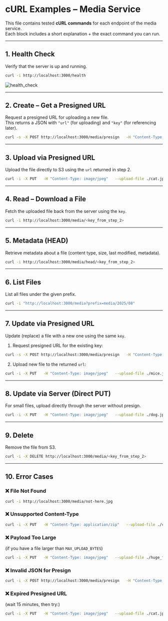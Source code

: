 # cURL Examples – Media Service

This file contains tested **cURL commands** for each endpoint of the media service.  
Each block includes a short explanation + the exact command you can run.

---

## 1. Health Check
Verify that the server is up and running.

```bash
curl -i http://localhost:3000/health
```

![health_check](https://github.com/user-attachments/assets/f3e1781d-9049-4161-8763-4de1b020652d)

---

## 2. Create – Get a Presigned URL
Request a presigned URL for uploading a new file.  
This returns a JSON with `"url"` (for uploading) and `"key"` (for referencing later).

```bash
curl -s -X POST http://localhost:3000/media/presign   -H "Content-Type: application/json"   -d '{"filename":"cat.jpg","contentType":"image/jpeg"}'
```

---

## 3. Upload via Presigned URL
Upload the file directly to S3 using the `url` returned in step 2.

```bash
curl -i -X PUT   -H "Content-Type: image/jpeg"   --upload-file ./cat.jpg   "<url_from_step_2>"
```

---

## 4. Read – Download a File
Fetch the uploaded file back from the server using the `key`.

```bash
curl -i http://localhost:3000/media/<key_from_step_2>
```

---

## 5. Metadata (HEAD)
Retrieve metadata about a file (content type, size, last modified, metadata).

```bash
curl -i http://localhost:3000/media/head/<key_from_step_2>
```

---

## 6. List Files
List all files under the given prefix.

```bash
curl -i "http://localhost:3000/media?prefix=media/2025/08"
```

---

## 7. Update via Presigned URL
Update (replace) a file with a new one using the same `key`.

1. Request presigned URL for the existing key:
```bash
curl -s -X POST http://localhost:3000/media/presign   -H "Content-Type: application/json"   -d '{"key":"<key_from_step_2>","contentType":"image/jpeg"}'
```

2. Upload new file to the returned `url`:
```bash
curl -i -X PUT   -H "Content-Type: image/jpeg"   --upload-file ./mice.jpg   "<url_from_update_presign>"
```

---

## 8. Update via Server (Direct PUT)
For small files, upload directly through the server without presign.

```bash
curl -i -X PUT   -H "Content-Type: image/jpeg"   --upload-file ./dog.jpg   http://localhost:3000/media/<key_from_step_2>
```

---

## 9. Delete
Remove the file from S3.

```bash
curl -i -X DELETE http://localhost:3000/media/<key_from_step_2>
```

---

## 10. Error Cases

### ❌ File Not Found
```bash
curl -i http://localhost:3000/media/not-here.jpg
```

### ❌ Unsupported Content-Type
```bash
curl -i -X PUT   -H "Content-Type: application/zip"   --upload-file ./cat.jpg   http://localhost:3000/media/<key_from_step_2>
```

### ❌ Payload Too Large
(if you have a file larger than `MAX_UPLOAD_BYTES`)
```bash
curl -i -X PUT   -H "Content-Type: image/jpeg"   --upload-file ./huge_file.jpg   http://localhost:3000/media/<key_from_step_2>
```

### ❌ Invalid JSON for Presign
```bash
curl -i -X POST http://localhost:3000/media/presign   -H "Content-Type: application/json"   -d '{"filename": "bad.json", "contentType": }'
```

### ❌ Expired Presigned URL
(wait 15 minutes, then try:)
```bash
curl -i -X PUT   -H "Content-Type: image/jpeg"   --upload-file ./cat.jpg   "<expired_url>"
```
